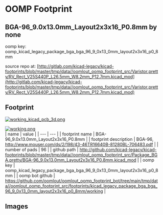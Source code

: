 # OOMP Footprint  
## BGA-96_9.0x13.0mm_Layout2x3x16_P0.8mm  by none  
  
oomp key: oomp_kicad_legacy_package_bga_bga_96_9_0x13_0mm_layout2x3x16_p0_8mm  
  
source repo at: [http://gitlab.com/kicad-legacy/kicad-footprints/blob/master/tmp/data//oomlout_oomp_footprint_src/Varistor.pretty/RV_Rect_V25S440P_L26.5mm_W8.2mm_P12.7mm.kicad_mod](http://gitlab.com/kicad-legacy/kicad-footprints/blob/master/tmp/data//oomlout_oomp_footprint_src/Varistor.pretty/RV_Rect_V25S440P_L26.5mm_W8.2mm_P12.7mm.kicad_mod)  
## Footprint  
  
[![working_kicad_pcb_3d.png](working_kicad_pcb_3d_600.png)](working_kicad_pcb_3d.png)  
  
[![working.png](working_600.png)](working.png)  
| name | value | 
| --- | --- | 
| footprint name | BGA-96_9.0x13.0mm_Layout2x3x16_P0.8mm | 
| footprint description | BGA-96, http://www.mouser.com/ds/2/198/43-46TR16640B-81280BL-706483.pdf | 
| number of pads | 96 | 
| github path | http://github.com/kicad-legacy/kicad-footprints/blob/master/tmp/data//oomlout_oomp_footprint_src/Package_BGA.pretty/BGA-96_9.0x13.0mm_Layout2x3x16_P0.8mm.kicad_mod | 
| oomp key | oomp_kicad_legacy_package_bga_bga_96_9_0x13_0mm_layout2x3x16_p0_8mm | 
| oomp bot github | https://github.com/oomlout/oomlout_oomp_footprint_bot/tree/main/tmp/data//oomlout_oomp_footprint_src/footprints/kicad_legacy_package_bga_bga_96_9_0x13_0mm_layout2x3x16_p0_8mm/working | 
## Images  
